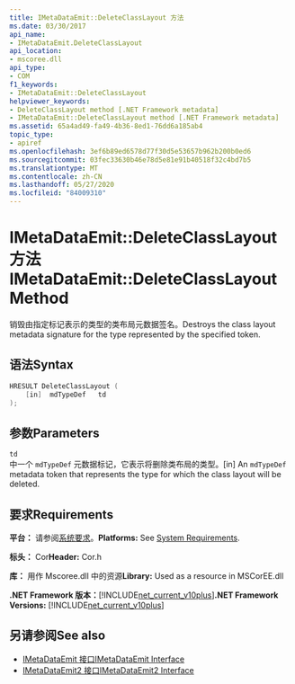 ```yaml
---
title: IMetaDataEmit::DeleteClassLayout 方法
ms.date: 03/30/2017
api_name:
- IMetaDataEmit.DeleteClassLayout
api_location:
- mscoree.dll
api_type:
- COM
f1_keywords:
- IMetaDataEmit::DeleteClassLayout
helpviewer_keywords:
- DeleteClassLayout method [.NET Framework metadata]
- IMetaDataEmit::DeleteClassLayout method [.NET Framework metadata]
ms.assetid: 65a4ad49-fa49-4b36-8ed1-76dd6a185ab4
topic_type:
- apiref
ms.openlocfilehash: 3ef6b89ed6578d77f30d5e53657b962b200b0ed6
ms.sourcegitcommit: 03fec33630b46e78d5e81e91b40518f32c4bd7b5
ms.translationtype: MT
ms.contentlocale: zh-CN
ms.lasthandoff: 05/27/2020
ms.locfileid: "84009310"
---
```

# <a name="imetadataemitdeleteclasslayout-method"></a><span data-ttu-id="a8860-102">IMetaDataEmit::DeleteClassLayout 方法</span><span class="sxs-lookup"><span data-stu-id="a8860-102">IMetaDataEmit::DeleteClassLayout Method</span></span>
<span data-ttu-id="a8860-103">销毁由指定标记表示的类型的类布局元数据签名。</span><span class="sxs-lookup"><span data-stu-id="a8860-103">Destroys the class layout metadata signature for the type represented by the specified token.</span></span>  
  
## <a name="syntax"></a><span data-ttu-id="a8860-104">语法</span><span class="sxs-lookup"><span data-stu-id="a8860-104">Syntax</span></span>  
  
```cpp  
HRESULT DeleteClassLayout (  
    [in]  mdTypeDef   td  
);  
```  
  
## <a name="parameters"></a><span data-ttu-id="a8860-105">参数</span><span class="sxs-lookup"><span data-stu-id="a8860-105">Parameters</span></span>  
 `td`  
 <span data-ttu-id="a8860-106">中一个 `mdTypeDef` 元数据标记，它表示将删除类布局的类型。</span><span class="sxs-lookup"><span data-stu-id="a8860-106">[in] An `mdTypeDef` metadata token that represents the type for which the class layout will be deleted.</span></span>  
  
## <a name="requirements"></a><span data-ttu-id="a8860-107">要求</span><span class="sxs-lookup"><span data-stu-id="a8860-107">Requirements</span></span>  
 <span data-ttu-id="a8860-108">**平台：** 请参阅[系统要求](../../get-started/system-requirements.md)。</span><span class="sxs-lookup"><span data-stu-id="a8860-108">**Platforms:** See [System Requirements](../../get-started/system-requirements.md).</span></span>  
  
 <span data-ttu-id="a8860-109">**标头：** Cor</span><span class="sxs-lookup"><span data-stu-id="a8860-109">**Header:** Cor.h</span></span>  
  
 <span data-ttu-id="a8860-110">**库：** 用作 Mscoree.dll 中的资源</span><span class="sxs-lookup"><span data-stu-id="a8860-110">**Library:** Used as a resource in MSCorEE.dll</span></span>  
  
 <span data-ttu-id="a8860-111">**.NET Framework 版本：**[!INCLUDE[net_current_v10plus](../../../../includes/net-current-v10plus-md.md)]</span><span class="sxs-lookup"><span data-stu-id="a8860-111">**.NET Framework Versions:** [!INCLUDE[net_current_v10plus](../../../../includes/net-current-v10plus-md.md)]</span></span>  
  
## <a name="see-also"></a><span data-ttu-id="a8860-112">另请参阅</span><span class="sxs-lookup"><span data-stu-id="a8860-112">See also</span></span>

- [<span data-ttu-id="a8860-113">IMetaDataEmit 接口</span><span class="sxs-lookup"><span data-stu-id="a8860-113">IMetaDataEmit Interface</span></span>](imetadataemit-interface.md)
- [<span data-ttu-id="a8860-114">IMetaDataEmit2 接口</span><span class="sxs-lookup"><span data-stu-id="a8860-114">IMetaDataEmit2 Interface</span></span>](imetadataemit2-interface.md)
